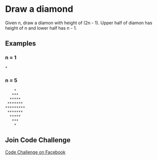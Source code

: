 # Draw a diamond

Given n, draw a diamon with height of (2n - 1). Upper half of diamon has height of n and lower half has n - 1.

## Examples

### n = 1

```
*
```

### n = 5

```
    *
   ***
  *****
 *******
*********
 *******
  *****
   ***
    *
```

## Join Code Challenge

[Code Challenge on Facebook](https://www.facebook.com/groups/202249393918924/)
